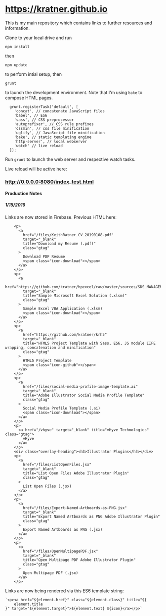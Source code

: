 # https://kratner.github.io

This is my main repository which contains links to further resources and information.

Clone to your local drive and run

```
npm install
```

then

```
npm update
```

to perform intial setup, then

```
grunt
```

to launch the development environment. Note that I'm using `bake` to compose HTML pages.

```
  grunt.registerTask('default', [
    'concat', // concatenate JavaScript files
    'babel', // ES6
    'sass', // CSS preprocessor
    'autoprefixer', // CSS rule prefixes
    'cssmin', // css file minification
    'uglify', // JavaScript file minification
    'bake', // static templating engine
    'http-server', // local webserver
    'watch' // live reload
  ]);
```

Run `grunt` to launch the web server and respective watch tasks.

Live reload will be active here:

### http://0.0.0.0:8080/index_test.html

#### Production Notes

##### 1/15/2019

Links are now stored in Firebase. Previous HTML here:

```
    <p>
      <a
        href="/files/KeithRatner_CV_20190108.pdf"
        target="_blank"
        title="Download my Resume (.pdf)"
        class="gtag"
      >
        Download PDF Resume
        <span class="icon-download"></span>
      </a>
    </p>
    <p>
      <a
        href="https://github.com/kratner/hpexcel/raw/master/sources/SDS_MANAGEMENT.xlsm"
        target="_blank"
        title="Sample Microsoft Excel Solution (.xlsm)"
        class="gtag"
      >
        Sample Excel VBA Application (.xlsm)
        <span class="icon-download"></span>
      </a>
    </p>
    <p>
      <a
        href="https://github.com/kratner/krh5"
        target="_blank"
        title="HTML5 Project Template with Sass, ES6, JS module IIFE wrapping, concatenation and minification"
        class="gtag"
      >
        HTML5 Project Template
        <span class="icon-github"></span>
      </a>
    </p>
    <p>
      <a
        href="/files/social-media-profile-image-template.ai"
        target="_blank"
        title="Adobe Illustrator Social Media Profile Template"
        class="gtag"
      >
        Social Media Profile Template (.ai)
        <span class="icon-download"></span>
      </a>
    </p>
    <p>
      <a href="/vhyve" target="_blank" title="vHyve Technologies" class="gtag">
        vHyve
      </a>
    </p>
    <div class="overlay-heading"><h3>Illustrator Plugins</h3></div>
    <p>
      <a
        href="/files/ListOpenFiles.jsx"
        target="_blank"
        title="List Open Files Adobe Illustrator Plugin"
        class="gtag"
      >
        List Open Files (.jsx)
      </a>
    </p>
    <p>
      <a
        href="/files/Export-Named-Artboards-as-PNG.jsx"
        target="_blank"
        title="Export Named Artboards as PNG Adobe Illustrator Plugin"
        class="gtag"
      >
        Export Named Artboards as PNG (.jsx)
      </a>
    </p>
    <p>
      <a
        href="/files/OpenMultipagePDF.jsx"
        target="_blank"
        title="Open Multipage PDF Adobe Illustrator Plugin"
        class="gtag"
      >
        Open Multipage PDF (.jsx)
      </a>
    </p>
```

Links are now being rendered via this ES6 template string:

```
`<p><a href="${element.href}" class="${element.class}" title="${
    element.title
}" target="${element.target}">${element.text} ${icon}</a></p>`
```
